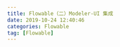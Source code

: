 ```yaml
---
title: Flowable（二）Modeler-UI 集成
date: 2019-10-24 12:40:46
categories: Flowable
tag: [Flowable]
---
```


<!-- more -->